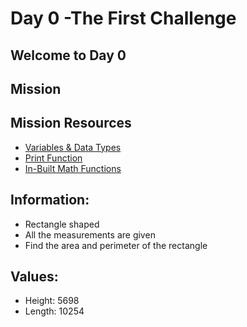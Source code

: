 # Day 0 -The First Challenge

## Welcome to Day 0

## Mission

## Mission Resources
- [Variables & Data Types](https://github.com/MWCSC/documentation/blob/master/python/0-variables-data-types.md)
- [Print Function](https://github.com/MWCSC/documentation/blob/master/python/01-print-function.md)
- [In-Built Math Functions](https://github.com/MWCSC/documentation/blob/master/python/02-inbuilt-math-functions.md)

## Information:
- Rectangle shaped
- All the measurements are given
- Find the area and perimeter of the rectangle

## Values:
- Height: 5698
- Length: 10254
